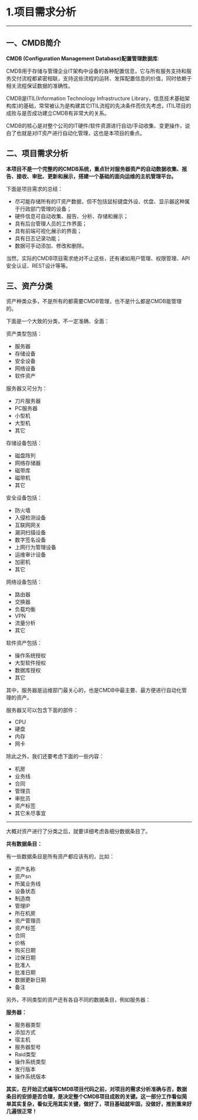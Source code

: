 # 1.项目需求分析



------

## 一、CMDB简介

**CMDB (Configuration Management Database)配置管理数据库**:

CMDB用于存储与管理企业IT架构中设备的各种配置信息，它与所有服务支持和服务交付流程都紧密相联，支持这些流程的运转、发挥配置信息的价值，同时依赖于相关流程保证数据的准确性。

CMDB是ITIL(Information Technology Infrastructure Library，信息技术基础架构库)的基础，常常被认为是构建其它ITIL流程的先决条件而优先考虑，ITIL项目的成败与是否成功建立CMDB有非常大的关系。

CMDB的核心是对整个公司的IT硬件/软件资源进行自动/手动收集、变更操作，说白了也就是对IT资产进行自动化管理，这也是本项目的重点。

## 二、项目需求分析

**本项目不是一个完整的的CMDB系统，重点针对服务器资产的自动数据收集、报告、接收、审批、更新和展示，搭建一个基础的面向运维的主机管理平台。**

下面是项目需求的总结：

- 尽可能存储所有的IT资产数据，但不包括鼠标键盘外设、优盘、显示器这种属于行政部门管理的设备；
- 硬件信息可自动收集、报告、分析、存储和展示；
- 具有后台管理人员的工作界面；
- 具有前端可视化展示的界面；
- 具有日志记录功能；
- 数据可手动添加、修改和删除。

当然，实际的CMDB项目需求绝对不止这些，还有诸如用户管理、权限管理、API安全认证、REST设计等等。

## 三、资产分类

资产种类众多，不是所有的都需要CMDB管理，也不是什么都是CMDB能管理的。

下面是一个大致的分类，不一定准确、全面：

资产类型包括：

- 服务器
- 存储设备
- 安全设备
- 网络设备
- 软件资产

服务器又可分为：

- 刀片服务器
- PC服务器
- 小型机
- 大型机
- 其它

存储设备包括：

- 磁盘阵列
- 网络存储器
- 磁带库
- 磁带机
- 其它

安全设备包括：

- 防火墙
- 入侵检测设备
- 互联网网关
- 漏洞扫描设备
- 数字签名设备
- 上网行为管理设备
- 运维审计设备
- 加密机
- 其它

网络设备包括：

- 路由器
- 交换器
- 负载均衡
- VPN
- 流量分析
- 其它

软件资产包括：

- 操作系统授权
- 大型软件授权
- 数据库授权
- 其它

其中，服务器是运维部门最关心的，也是CMDB中最主要、最方便进行自动化管理的资产。

服务器又可以包含下面的部件：

- CPU
- 硬盘
- 内存
- 网卡

除此之外，我们还要考虑下面的一些内容：

- 机房
- 业务线
- 合同
- 管理员
- 审批员
- 资产标签
- 其它未尽事宜

------

大概对资产进行了分类之后，就要详细考虑各细分数据条目了。

**共有数据条目：**

有一些数据条目是所有资产都应该有的，比如：

- 资产名称
- 资产sn
- 所属业务线
- 设备状态
- 制造商
- 管理IP
- 所在机房
- 资产管理员
- 资产标签
- 合同
- 价格
- 购买日期
- 过保日期
- 批准人
- 批准日期
- 数据更新日期
- 备注

另外，不同类型的资产还有各自不同的数据条目，例如服务器：

**服务器：**

- 服务器类型
- 添加方式
- 宿主机
- 服务器型号
- Raid类型
- 操作系统类型
- 发行版本
- 操作系统版本

**其实，在开始正式编写CMDB项目代码之前，对项目的需求分析准确与否，数据条目的安排是否合理，是决定整个CMDB项目成败的关键。这一部分工作看似简单其实复杂，看似无用其实关键，做好了，项目基础就牢固，没做好，推到重来好几遍很正常！**